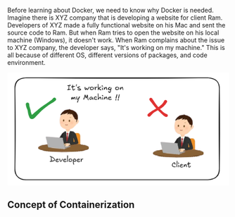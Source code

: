 Before learning about Docker, we need to know why Docker is needed. Imagine there is XYZ company that is developing a website for client Ram. Developers of XYZ made a fully functional website on his Mac and sent the source code to Ram. But when Ram tries to open the website on his local machine (Windows), it doesn't work. When Ram complains about the issue to XYZ company, the developer says, "It's working on my machine." This is all because of different OS, different versions of packages, and code environment.

![Most Common Problem of IT industry](https://github.com/cybercena/Static-assets/blob/main/Docker/its_working.png?raw=true)

## Concept of Containerization
